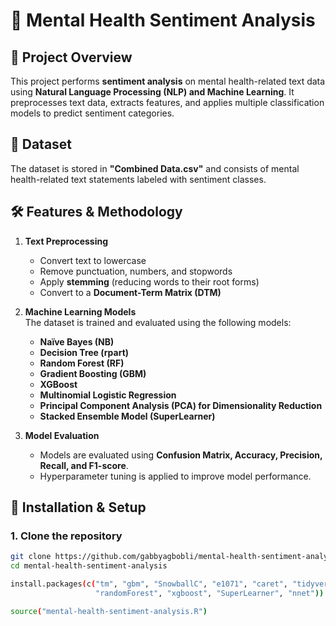 # 🧠 Mental Health Sentiment Analysis

## 📌 Project Overview  
This project performs **sentiment analysis** on mental health-related text data using **Natural Language Processing (NLP) and Machine Learning**. It preprocesses text data, extracts features, and applies multiple classification models to predict sentiment categories.

## 📂 Dataset  
The dataset is stored in **"Combined Data.csv"** and consists of mental health-related text statements labeled with sentiment classes.

## 🛠️ Features & Methodology  
1. **Text Preprocessing**  
   - Convert text to lowercase  
   - Remove punctuation, numbers, and stopwords  
   - Apply **stemming** (reducing words to their root forms)  
   - Convert to a **Document-Term Matrix (DTM)**  

2. **Machine Learning Models**  
   The dataset is trained and evaluated using the following models:
   - **Naïve Bayes (NB)**  
   - **Decision Tree (rpart)**  
   - **Random Forest (RF)**  
   - **Gradient Boosting (GBM)**  
   - **XGBoost**  
   - **Multinomial Logistic Regression**  
   - **Principal Component Analysis (PCA) for Dimensionality Reduction**  
   - **Stacked Ensemble Model (SuperLearner)**  

3. **Model Evaluation**  
   - Models are evaluated using **Confusion Matrix, Accuracy, Precision, Recall, and F1-score**.  
   - Hyperparameter tuning is applied to improve model performance.  

## 🔧 Installation & Setup  
### **1. Clone the repository**  
```bash
git clone https://github.com/gabbyagbobli/mental-health-sentiment-analysis.git
cd mental-health-sentiment-analysis

install.packages(c("tm", "gbm", "SnowballC", "e1071", "caret", "tidyverse", "rpart", 
                   "randomForest", "xgboost", "SuperLearner", "nnet"))

source("mental-health-sentiment-analysis.R")
